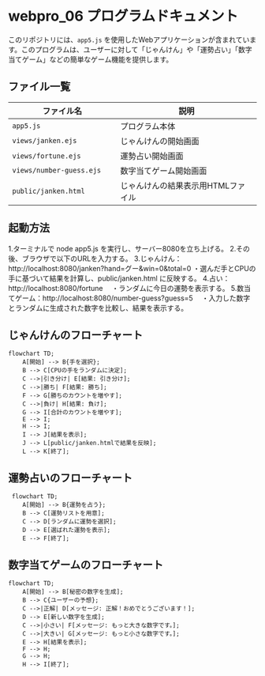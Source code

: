 # webpro_06 プログラムドキュメント

このリポジトリには、`app5.js` を使用したWebアプリケーションが含まれています。このプログラムは、ユーザーに対して「じゃんけん」や「運勢占い」「数字当てゲーム」などの簡単なゲーム機能を提供します。

## ファイル一覧

| ファイル名              | 説明                                 　|
|----------------------------|---------------------------------|
| `app5.js`                  | プログラム本体                    　|
| `views/janken.ejs`         | じゃんけんの開始画面                 |
| `views/fortune.ejs`　　　　  | 運勢占い開始画面              　　　　|
| `views/number-guess.ejs`   | 数字当てゲーム開始画面              　|
| `public/janken.html`       | じゃんけんの結果表示用HTMLファイル    　|

## 起動方法

1.ターミナルで node app5.js を実行し、サーバー8080を立ち上げる。
2.その後、ブラウザで以下のURLを入力する。
3.じゃんけん：http://localhost:8080/janken?hand=グー&win=0&total=0
 ・選んだ手とCPUの手に基づいて結果を計算し、public/janken.html に反映する。
4.占い：http://localhost:8080/fortune
　・ランダムに今日の運勢を表示する。
5.数当てゲーム：http://localhost:8080/number-guess?guess=5
　・入力した数字とランダムに生成された数字を比較し、結果を表示する。





## じゃんけんのフローチャート
```mermaid
flowchart TD;
    A[開始] --> B{手を選択};
    B --> C[CPUの手をランダムに決定];
    C -->|引き分け| E[結果: 引き分け];
    C -->|勝ち| F[結果: 勝ち];
    F --> G[勝ちのカウントを増やす];
    C -->|負け| H[結果: 負け];
    G --> I[合計のカウントを増やす];
    E --> I;
    H --> I;
    I --> J[結果を表示];
    J --> L[public/janken.htmlで結果を反映];
    L --> K[終了];
 ```
## 運勢占いのフローチャート
```mermaid
 flowchart TD;
    A[開始] --> B{運勢を占う};
    B --> C[運勢リストを用意];
    C --> D[ランダムに運勢を選択];
    D --> E[選ばれた運勢を表示];
    E --> F[終了];
 ```   
## 数字当てゲームのフローチャート
```mermaid
flowchart TD;
    A[開始] --> B[秘密の数字を生成];
    B --> C{ユーザーの予想};
    C -->|正解| D[メッセージ: 正解！おめでとうございます！];
    D --> E[新しい数字を生成];
    C -->|小さい| F[メッセージ: もっと大きな数字です。];
    C -->|大きい| G[メッセージ: もっと小さな数字です。];
    E --> H[結果を表示];
    F --> H;
    G --> H;
    H --> I[終了];
 ```   

